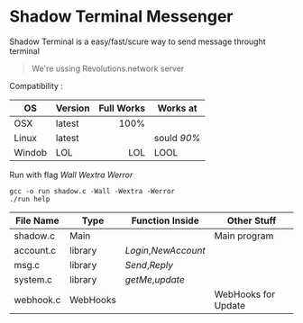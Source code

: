 # Shadow Terminal Messenger

Shadow Terminal is a easy/fast/scure way to send message throught terminal
> We're ussing Revolutions.network server

Compatibility :

| OS     | Version | Full Works | Works at    |
| ------ | ------- | ---------: | ----------- |
| OSX    | latest  | 100%       |             |
| Linux  | latest  |            | sould *90%* |
| Windob | LOL     |    LOL     |     LOOL    |

Run with flag *Wall* *Wextra* *Werror*

```
gcc -o run shadow.c -Wall -Wextra -Werror
./run help
```

| File Name | Type     | Function Inside      | Other Stuff         |
| --------- | -------- | -------------------- | ------------------- |
| shadow.c  | Main     |                      | Main program        |
| account.c | library  | *Login*,*NewAccount* |                     |
| msg.c     | library  | *Send*,*Reply*       |                     |
| system.c  | library  | *getMe*,*update*     |                     |
| webhook.c | WebHooks |                      | WebHooks for Update |
